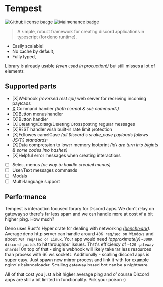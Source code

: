 # Tempest

<img alt="Github license badge" src="https://img.shields.io/github/license/Amatsagu/tempest" />
<img alt="Maintenance badge" src="https://img.shields.io/maintenance/yes/2024" />

> A simple, robust framework for creating discord applications in typescript (for deno runtime).

- Easily scalable!
- No cache by default,
- Fully typed,

Library is already usable _(even used in production!)_ but still misses a lot of elements:

## Supported parts

- [X]Webhook _(reversed rest api)_ web server for receiving incoming payloads
- [X](Slash) Command handler _(both normal & sub commands)_
- [X]Button menus handler
- [X]Button handler
- [X]Creating/Editing/Deleting/Crossposting regular messages
- [X]REST handler wish built-in rate limit protection
- [X]Followes camelCase _(all Discord's snake_case payloads follows JS/TS standards)_
- [X]Data compression to lower memory footprint _(ids are turn into bigints & some codes into hashes)_
- [X]Helpful error messages when creating interactions
- [ ] Select menus _(no way to handle created menus)_
- [ ] User/Text messages commands
- [ ] Modals
- [ ] Multi-language support

## Performance

Tempest is interaction focused library for Discord apps. We don't relay on gateway so there's far less spam and we can
handle more at cost of a bit higher ping. How much?

Deno uses Rust's Hyper crate for dealing with networking
_([benchmark](https://deno.land/benchmarks#http-server-throughput))_. Average deno http server can handle around
`40K req/sec on Windows` and about `70K req/sec on Linux`. Your app would need _(approximately)_ `~300K discord guilds`
to hit throughput issues. That's efficiency of `~120 gateway shards`! On top of that - single webhook will likely take
far less resources than process with 60 ws sockets. Additionally - scalling discord apps is super easy. Just spawn new
mirror process and link it with for example nginx's balanceloader. Scalling gateway based bot can be a nightmare.

All of that cost you just a bit higher average ping and of course Discord apps are still a bit limited in functionality.
Pick your poison :)
